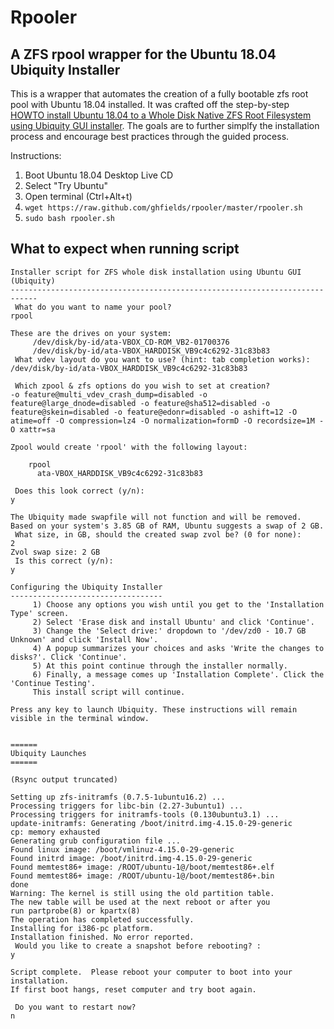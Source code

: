 # Rpooler
## A ZFS rpool wrapper for the Ubuntu 18.04 Ubiquity Installer
This is a wrapper that automates the creation of a fully bootable zfs root pool with Ubuntu 18.04 installed.  It was crafted off the step-by-step [HOWTO install Ubuntu 18.04 to a Whole Disk Native ZFS Root Filesystem using Ubiquity GUI installer](https://github.com/zfsonlinux/pkg-zfs/wiki/HOWTO-install-Ubuntu-18.04-to-a-Whole-Disk-Native-ZFS-Root-Filesystem-using-Ubiquity-GUI-installer).  The goals are to further simplfy the installation process and encourage best practices through the guided process.

Instructions:
1) Boot Ubuntu 18.04 Desktop Live CD
2) Select "Try Ubuntu"
3) Open terminal (Ctrl+Alt+t)
4) `wget https://raw.github.com/ghfields/rpooler/master/rpooler.sh`
5) `sudo bash rpooler.sh`


## What to expect when running script
```
Installer script for ZFS whole disk installation using Ubuntu GUI (Ubiquity)
----------------------------------------------------------------------------
 What do you want to name your pool?  
rpool

These are the drives on your system:
 	 /dev/disk/by-id/ata-VBOX_CD-ROM_VB2-01700376
 	 /dev/disk/by-id/ata-VBOX_HARDDISK_VB9c4c6292-31c83b83
 What vdev layout do you want to use? (hint: tab completion works):  
/dev/disk/by-id/ata-VBOX_HARDDISK_VB9c4c6292-31c83b83

 Which zpool & zfs options do you wish to set at creation?  
-o feature@multi_vdev_crash_dump=disabled -o feature@large_dnode=disabled -o feature@sha512=disabled -o feature@skein=disabled -o feature@edonr=disabled -o ashift=12 -O atime=off -O compression=lz4 -O normalization=formD -O recordsize=1M -O xattr=sa

Zpool would create 'rpool' with the following layout:

	rpool
	  ata-VBOX_HARDDISK_VB9c4c6292-31c83b83

 Does this look correct (y/n): 
y

The Ubiquity made swapfile will not function and will be removed.
Based on your system's 3.85 GB of RAM, Ubuntu suggests a swap of 2 GB.
 What size, in GB, should the created swap zvol be? (0 for none):  
2
Zvol swap size: 2 GB
 Is this correct (y/n): 
y

Configuring the Ubiquity Installer
----------------------------------
 	 1) Choose any options you wish until you get to the 'Installation Type' screen.
 	 2) Select 'Erase disk and install Ubuntu' and click 'Continue'.
 	 3) Change the 'Select drive:' dropdown to '/dev/zd0 - 10.7 GB Unknown' and click 'Install Now'.
 	 4) A popup summarizes your choices and asks 'Write the changes to disks?'. Click 'Continue'.
 	 5) At this point continue through the installer normally.
 	 6) Finally, a message comes up 'Installation Complete'. Click the 'Continue Testing'.
 	 This install script will continue.

Press any key to launch Ubiquity. These instructions will remain visible in the terminal window.


======
Ubiquity Launches
======

(Rsync output truncated)

Setting up zfs-initramfs (0.7.5-1ubuntu16.2) ...
Processing triggers for libc-bin (2.27-3ubuntu1) ...
Processing triggers for initramfs-tools (0.130ubuntu3.1) ...
update-initramfs: Generating /boot/initrd.img-4.15.0-29-generic
cp: memory exhausted
Generating grub configuration file ...
Found linux image: /boot/vmlinuz-4.15.0-29-generic
Found initrd image: /boot/initrd.img-4.15.0-29-generic
Found memtest86+ image: /ROOT/ubuntu-1@/boot/memtest86+.elf
Found memtest86+ image: /ROOT/ubuntu-1@/boot/memtest86+.bin
done
Warning: The kernel is still using the old partition table.
The new table will be used at the next reboot or after you
run partprobe(8) or kpartx(8)
The operation has completed successfully.
Installing for i386-pc platform.
Installation finished. No error reported.
 Would you like to create a snapshot before rebooting? :  
y

Script complete.  Please reboot your computer to boot into your installation.
If first boot hangs, reset computer and try boot again.

 Do you want to restart now?  
n
```

